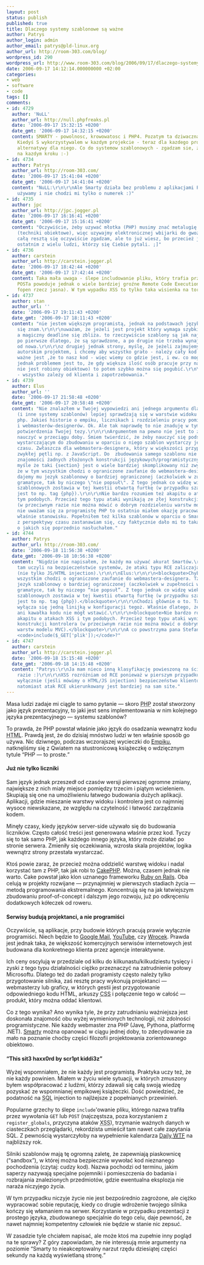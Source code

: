 ```yaml
---
layout: post
status: publish
published: true
title: Dlaczego systemy szablonowe są ważne
author: Patrys
author_login: admin
author_email: patrys@pld-linux.org
author_url: http://room-303.com/blog/
wordpress_id: 290
wordpress_url: http://www.room-303.com/blog/2006/09/17/dlaczego-systemy-szablonowe-sa-wazne/
date: 2006-09-17 14:12:14.000000000 +02:00
categories:
- web
- software
- code
tags: []
comments:
- id: 4729
  author: 'NuLL'
  author_url: http://null.phpfreaks.pl
  date: '2006-09-17 15:32:15 +0200'
  date_gmt: '2006-09-17 14:32:15 +0200'
  content: SMARTY - powolnosc, krowowatosc i PHP4. Pozatym ta dziwaczna składnia.
    Kiedyś S wykorzystywalem w kazdym projekcie - teraz dla kazdego projektu szukam
    alternatywy dla niego. Co do systemow szablonowych - zgadzam sie, ze sa potrzebne
    na kazdym kroku :-)
- id: 4734
  author: Patrys
  author_url: http://room-303.com/
  date: '2006-09-17 15:41:04 +0200'
  date_gmt: '2006-09-17 14:41:04 +0200'
  content: "NuLL:\r\n\r\nAle Smarty działa bez problemu z aplikacjami PHP5. PHP4 nie
    używamy i nie chodzi mi tylko o numerek :)"
- id: 4735
  author: jpc
  author_url: http://jpc.jogger.pl
  date: '2006-09-17 16:16:41 +0200'
  date_gmt: '2006-09-17 15:16:41 +0200'
  content: "Oczywiście, żeby uzywać młotka (PHP) musimy znać metalugię i materiałoznawstwo
    (techniki obiektowe), więc uzywajmy elektronicznej wbijarki do gwoździ (Smarty).\r\nZ
    całą resztą się oczywiście zgadzam, ale to już wiesz, bo przecież ja byłem tym
    ostatnim z wielu ludzi, którzy się Ciebie pytali. ;]"
- id: 4736
  author: carstein
  author_url: http://carstein.jogger.pl
  date: '2006-09-17 18:42:44 +0200'
  date_gmt: '2006-09-17 17:42:44 +0200'
  content: Taka mała uwaga - ślepe includowanie pliku, który trafia przez GETa albo
    POSTa powoduje jednak o wiele bardziej groźne Remote Code Execution (przy włączonym
    fopen rzecz jasna). W tym wypadku XSS to tylko taka wisienka na torcie.
- id: 4737
  author: stan
  author_url: ''
  date: '2006-09-17 19:11:43 +0200'
  date_gmt: '2006-09-17 18:11:43 +0200'
  content: "nie jestem większym programistą, jednak na podstawach języków programowania
    się znam.\r\n\r\nuważam, że jeżeli jest projekt który wymaga szybkiego wykonania,
    a magiczny deadline się zbliża. to rzeczywiście szablony są jak najbardziej przydatne.
    po pierwsze dlatego, że są sprawdzone, a po drugie nie trzeba wynajdywać koła
    od nowa.\r\n\r\nz drugiej jednak strony, myślę, że jeżeli zajmujemy się swoim
    autorskim projektem, i chcemy aby wszystko grało - należy cały kod znać, i często
    ważne jest ,że to nasz kod - więc wiemy co gdzie jest, i ew. co mogliśmy źle zrobić.
    jednak problemem jest to, że gdy większa ilość osób pracuje przy naszym kodzie(a
    nie jest robiony obiektowo) to potem szybko można się pogubić.\r\n\r\njak napisałeś
    - wszystko zależy od klienta i zapotrzebowania."
- id: 4739
  author: Elus
  author_url: ''
  date: '2006-09-17 21:58:48 +0200'
  date_gmt: '2006-09-17 20:58:48 +0200'
  content: "Nie znalazłem w Twojej wypowiedzi ani jednego argumentu dlaczego Smarty
    (i inne systemy szablonów) lepiej sprawdzają się w warstwie widoku niż czyste
    php. Jakieś historie o empiku, licznikach i rozdzieleniu pracy pomiędzy programistów
    i webmasterów-designerów. Ok. Ale tak naprawdę to nie znaduję w tym wszystkim
    potwierdzenia Twojej tezy.\r\n\r\nArgumentem na pewno nie jest to ze da sie Smarty
    nauczyć w przeciągu doby. Śmiem twierdzić, że żeby nauczyć się podstaw PHP w stopniu
    wystarczającym do zbudowaniu w oparciu o niego szablon wystarczy jeszcze mniej
    czasu. Zwłaszcza dla webmastera-designera, który w większości przypadków zna konstrukcję
    zwykłej pętli np. z JavaScript. Do  zbudowania samego szablonu nie trzeba przecież
    znajomości żadnych złożonych konstrukcji językowych/programistycznych. Mimo wszystko
    myśle że taki {section} jest o wiele bardziej skomplikowany niż zwykły for.\r\n\r\nChyba
    że w tym wszystkim chodzi o ograniczone zaufanie do webmastera-designera. Tzn
    dajemy mu jezyk szablonowy o bardziej ograniczonej (aczkolwiek w zupełności wystarczającej)
    gramatyce, tak by niczego \"nie popsuł\". Z tego jednak co widzę wiekszość systemów
    szablonowych zostawia w tej kwestii otwartą furtkę (w przypadku szablonu Smarty
    jest to np. tag {php}).\r\n\r\nNie bardzo rozumiem też akapitu o atakach XSS i
    tym podobych. Przecież tego typu ataki wynikają ze złej konstrukcji kontrolera
    (w przeciwnym razie nie można mówić o dobrym rozdzieleniu warstw modelu MVC).\r\n\r\nChoć
    nie uważam się za programistę PHP to ostatnio miałem okazję pracować na takim
    właśnie stanowisku. Popełniłem też kilka szablonów w oparciu o Smarty. I teraz
    z perspektywy czasu zastanawiam się, czy faktycznie dało mi to taką wygodę i korzyści
    o jakich się poprzednio nasłuchałem."
- id: 4744
  author: Patrys
  author_url: http://room-303.com/
  date: '2006-09-18 11:56:38 +0200'
  date_gmt: '2006-09-18 10:56:38 +0200'
  content: "Nigdzie nie napisałem, że każdy ma używać akurat Smartów.\r\n\r\ncarstein:\r\n\r\nMnie
    tam uczyli na bezpieczeństwie systemów, że ataki typu RCE zaliczają się do XSS
    (nie tylko JS/HTML injection).\r\n\r\nElus:\r\n\r\n<blockquote>Chyba że w tym
    wszystkim chodzi o ograniczone zaufanie do webmastera-designera. Tzn dajemy mu
    jezyk szablonowy o bardziej ograniczonej (aczkolwiek w zupełności wystarczającej)
    gramatyce, tak by niczego “nie popsuł”. Z tego jednak co widzę wiekszość systemów
    szablonowych zostawia w tej kwestii otwartą furtkę (w przypadku szablonu Smarty
    jest to np. tag {php}).</blockquote>\r\n\r\nChodzi głównie o to. Tag {php} w Smarty
    wyłącza się jedną linijką w konfiguracji tegoż. Właśnie dlatego, żeby nikt tam
    ani kawałka kodu nie mógł wstawić.\r\n\r\n<blockquote>Nie bardzo rozumiem też
    akapitu o atakach XSS i tym podobych. Przecież tego typu ataki wynikają ze złej
    konstrukcji kontrolera (w przeciwnym razie nie można mówić o dobrym rozdzieleniu
    warstw modelu MVC).</blockquote>\r\n\r\nA co powstrzyma pana Stefana przed napisaniem
    <code>include($_GET['plik']);</code>?"
- id: 4747
  author: carstein
  author_url: http://carstein.jogger.pl
  date: '2006-09-18 15:15:48 +0200'
  date_gmt: '2006-09-18 14:15:48 +0200'
  content: "Patrys:\r\nJa mam nieco inną klasyfikację powieszoną na ścianie w takim
    razie :)\r\n\r\nXSS rozróżniam od RCE ponieważ w pierszym przypadku narażone jest
    wyłącznie (jeśli mówimy o HTML/JS injection) bezpieczeństwo klientów serwisu,
    natomiast atak RCE ukierunkowany jest bardziej na sam site."
---
```

<p>Masa ludzi zadaje mi ciągle to samo pytanie &mdash; skoro <abbr title="PHP HyperText Preprocessor">PHP</abbr> został stworzony jako język prezentacyjny, to jaki jest sens implementowania w nim kolejnego języka prezentacyjnego &mdash; systemu szablonów?</p>

<p>To prawda, że <abbr>PHP</abbr> powstał właśnie jako język do osadzania wewnątrz kodu <abbr title="HyperText Markup Language">HTML</abbr>. Prawdą jest, że do dzisiaj mnóstwo ludzi w ten właśnie sposób go używa. Nic dziwnego, podczas wczorajszej wycieczki do <a href="http://www.empik.com/">Empiku</a>, natknęliśmy się z Qwiatem na stustronicową książeczkę o wdzięcznym tytule <q><abbr>PHP</abbr> &mdash; to proste.</q></p>

<h4>Już nie tylko liczniki</h4>

<p>Sam język jednak przeszedł od czasów wersji pierwszej ogromne zmiany, największe z nich miały miejsce pomiędzy trzecim i piątym wcieleniem. Skupiają się one na umożliwieniu łatwego budowania dużych aplikacji. Aplikacji, gdzie mieszanie warstwy widoku i kontrolera jest co najmniej wysoce niewskazane, ze względu na czytelność i łatwość zarządzania kodem.</p>

<p>Minęły czasy, kiedy języków server-side używało się do budowania liczników. Często całość treści jest generowana właśnie przez kod. Tyczy się to tak samo <abbr>PHP</abbr>, jak każdego innego języka, który może działać po stronie serwera. Zmieniły się oczekiwania, wzrosła skala projektów, logika wewnątrz strony przestała wystarczać.</p>

<p>Ktoś powie zaraz, że przecież można oddzielić warstwę widoku i nadal korzystać tam z <abbr>PHP</abbr>, tak jak robi to <a href="http://cakephp.org/">CakePHP</a>. Można, czasem jednak nie warto. Cake powstał jako klon uznanego frameworku <a href="http://rubyonrails.com/">Ruby on Rails</a>. Oba celują w projekty rozwijane &mdash; przynajmniej w pierwszych stadiach życia &mdash; metodą programowania ekstremalnego. Koncentrują się na jak łatwiejszym zbudowaniu proof-of-concept i dalszym jego rozwoju, już po odkręceniu dodatkowych kółeczek od roweru.</p>

<h4>Serwisy budują projektanci, a nie programiści</h4>

<p>Oczywiście, są aplikacje, przy budowie których pracują prawie wyłącznie programiści. Niech będzie to <a href="http://gmail.com/">Google Mail</a>, <a href="http://youtube.com/">YouTube</a>, czy <a href="http://wrocek.pl/">Wrocek</a>. Prawda jest jednak taka, że większość komercyjnych serwisów internetowych jest budowana dla konkretnego klienta przez agencje interaktywne.</p>

<p>Ich ceny oscylują w przedziale od kilku do kilkunastu/kilkudziestu tysięcy i zyski z tego typu działalności ciężko przeznaczyć na zatrudnienie połowy Microsoftu. Dlatego też do zadań programisty często należy tylko przygotowanie silnika, zaś resztę pracy wykonują projektanci &mdash; webmasterzy lub graficy, w których gestii jest przygotowanie odpowiedniego kodu <abbr>HTML</abbr>, arkuszy <abbr title="Cascading Style Sheets">CSS</abbr> i połączenie tego w całość &mdash; produkt, który można oddać klientowi.</p>

<p>Co z tego wynika? Ano wynika tyle, że przy zatrudnianiu ważniejsza jest doskonała znajomość obu wyżej wymienionych technologii, niż zdolności programistyczne. Nie każdy webmaster zna <abbr>PHP</abbr> (Javę, Pythona, platformę .NET). <a href="http://smarty.php.net/">Smarty</a> można opanować w ciągu jednej doby, to zdecydowanie za mało na poznanie choćby części filozofii projektowania zorientowanego obiektowo.</p>

<h4><q>This sit3 haxx0rd by scr1pt kiddi3z</q></h4>

<p>Wyżej wspomniałem, że nie każdy jest programistą. Praktyka uczy też, że nie każdy powinien. Miałem w życiu wiele sytuacji, w których zmuszony byłem współpracować z ludźmi, którzy zdawali się całą swoją wiedzę pozyskać ze wspomnianej empikowej książeczki. Dość powiedzieć, że podatność na <abbr title="Structured Query Language">SQL</abbr> injection to najlżejsze z popełnianych przewinień.</p>

<p>Popularne grzechy to ślepe <code>include</code>'owanie pliku, którego nazwa trafiła przez wywołania <code>GET</code> lub <code>POST</code> (najczęstsza, poza korzystaniem z <code>register_globals</code>, przyczyna ataków <abbr title="Cross-Site Scripting">XSS</abbr>), trzymanie ważnych danych w ciasteczkach przeglądarki, rekordzista umieścił tam nawet całe zapytania <abbr>SQL</abbr>. Z pewnością wystarczyłoby na wypełnienie kalendarza <a href="http://thedailywtf.com/">Daily <abbr title="What The Fuck">WTF</abbr></a> na najbliższy rok.</p>

<p>Silniki szablonów mają tę ogromną zaletę, że zapewniają piaskownicę (<q>sandbox</q>), w której można bezpiecznie wywołać kod nieznanego pochodzenia (czytaj: cudzy kod). Nazwa pochodzi od terminu, jakim saperzy nazywają specjalne pojemniki i pomieszczenia do badania i rozbrajania znalezionych przedmiotów, gdzie ewentualna eksplozja nie naraża niczyjego życia.</p>

<p>W tym przypadku niczyje życie nie jest bezpośrednio zagrożone, ale ciężko wypracować sobie reputację, kiedy co drugie wdrożenie twojego silnika kończy się włamaniem na serwer. Korzystanie w przypadku prezentacji z prostego języka, zbudowanego specjalnie do tego celu, daje pewność, że nawet najmniej kompetentny człowiek nie będzie w stanie nic zepsuć.</p>

<p>W zasadzie tyle chciałem napisać, ale może ktoś ma zupełnie inny pogląd na te sprawy? Z góry zapowiadam, że nie interesują mnie argumenty na poziomie <q>Smarty to nieakceptowalny narzut rzędu dziesiątej części sekundy na każdą wyświetlaną stronę.</q></p>
